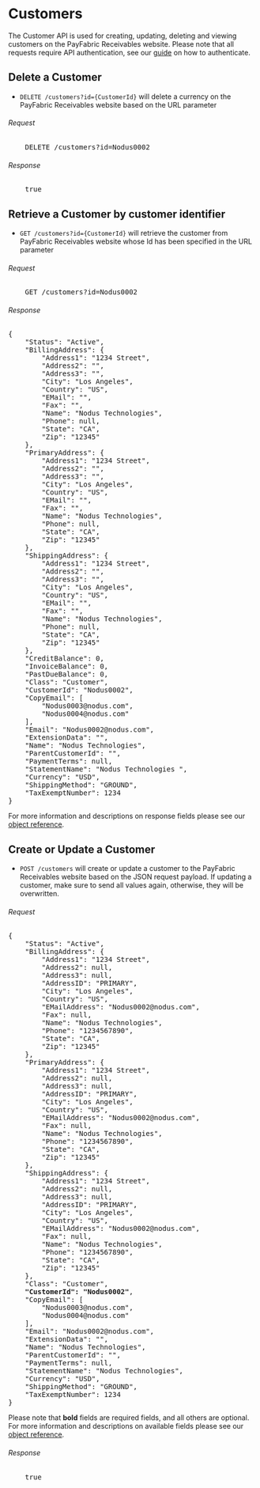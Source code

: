 Customers
============

The Customer API is used for creating, updating, deleting and viewing customers on the PayFabric Receivables website. Please note that all requests require API authentication, see our [guide](Token.md) on how to authenticate.

Delete a Customer
--------------------

* `DELETE /customers?id={CustomerId}` will delete a currency on the PayFabric Receivables website based on the URL parameter

###### Request
<pre>
	DELETE /customers?id=Nodus0002
</pre>

###### Response
<pre>
	true
</pre>


Retrieve a Customer by customer identifier
--------------------

* `GET /customers?id={CustomerId}` will retrieve the customer from PayFabric Receivables website whose Id has been specified in the URL parameter

###### Request
<pre>
	GET /customers?id=Nodus0002
</pre>

###### Response
<pre>
{
    "Status": "Active",
    "BillingAddress": {
        "Address1": "1234 Street",
        "Address2": "",
        "Address3": "",
        "City": "Los Angeles",
        "Country": "US",
        "EMail": "",
        "Fax": "",
        "Name": "Nodus Technologies",
        "Phone": null,
        "State": "CA",
        "Zip": "12345"
    },
    "PrimaryAddress": {
        "Address1": "1234 Street",
        "Address2": "",
        "Address3": "",
        "City": "Los Angeles",
        "Country": "US",
        "EMail": "",
        "Fax": "",
        "Name": "Nodus Technologies",
        "Phone": null,
        "State": "CA",
        "Zip": "12345"
    },
    "ShippingAddress": {
        "Address1": "1234 Street",
        "Address2": "",
        "Address3": "",
        "City": "Los Angeles",
        "Country": "US",
        "EMail": "",
        "Fax": "",
        "Name": "Nodus Technologies",
        "Phone": null,
        "State": "CA",
        "Zip": "12345"
    },
    "CreditBalance": 0,
    "InvoiceBalance": 0,
    "PastDueBalance": 0,
    "Class": "Customer",
    "CustomerId": "Nodus0002",
    "CopyEmail": [
        "Nodus0003@nodus.com",
        "Nodus0004@nodus.com"
    ],
    "Email": "Nodus0002@nodus.com",
    "ExtensionData": "",
    "Name": "Nodus Technologies",
    "ParentCustomerId": "",
    "PaymentTerms": null,
    "StatementName": "Nodus Technologies ",
    "Currency": "USD",
    "ShippingMethod": "GROUND",
	"TaxExemptNumber": 1234
}
</pre>

For more information and descriptions on response fields please see our [object reference](../../Objects/Customer.md#CustomerResponse).


Create or Update a Customer
--------------------

* `POST /customers` will create or update a customer to the PayFabric Receivables website based on the JSON request payload. If updating a customer, make sure to send all values again, otherwise, they will be overwritten.

###### Request
<pre>
{
	"Status": "Active",
	"BillingAddress": {
		"Address1": "1234 Street",
		"Address2": null,
		"Address3": null,
		"AddressID": "PRIMARY",
		"City": "Los Angeles",
		"Country": "US",
		"EMailAddress": "Nodus0002@nodus.com",
		"Fax": null,
		"Name": "Nodus Technologies",
		"Phone": "1234567890",
		"State": "CA",
		"Zip": "12345"
	},
	"PrimaryAddress": {
		"Address1": "1234 Street",
		"Address2": null,
		"Address3": null,
		"AddressID": "PRIMARY",
		"City": "Los Angeles",
		"Country": "US",
		"EMailAddress": "Nodus0002@nodus.com",
		"Fax": null,
		"Name": "Nodus Technologies",
		"Phone": "1234567890",
		"State": "CA",
		"Zip": "12345"
	},
	"ShippingAddress": {
		"Address1": "1234 Street",
		"Address2": null,
		"Address3": null,
		"AddressID": "PRIMARY",
		"City": "Los Angeles",
		"Country": "US",
		"EMailAddress": "Nodus0002@nodus.com",
		"Fax": null,
		"Name": "Nodus Technologies",
		"Phone": "1234567890",
		"State": "CA",
		"Zip": "12345"
	},
	"Class": "Customer",
	<b>"CustomerId": "Nodus0002"</b>,
	"CopyEmail": [
		"Nodus0003@nodus.com",
		"Nodus0004@nodus.com"
	],	
	"Email": "Nodus0002@nodus.com",
	"ExtensionData": "",
	"Name": "Nodus Technologies",
	"ParentCustomerId": "",
	"PaymentTerms": null,
	"StatementName": "Nodus Technologies",
	"Currency": "USD",
	"ShippingMethod": "GROUND",
	"TaxExemptNumber": 1234
}
</pre>

Please note that **bold** fields are required fields, and all others are optional. For more information and descriptions on available fields please see our [object reference](../../Objects/Customer.md#CustomerPost).

###### Response
<pre>
	true
</pre>
